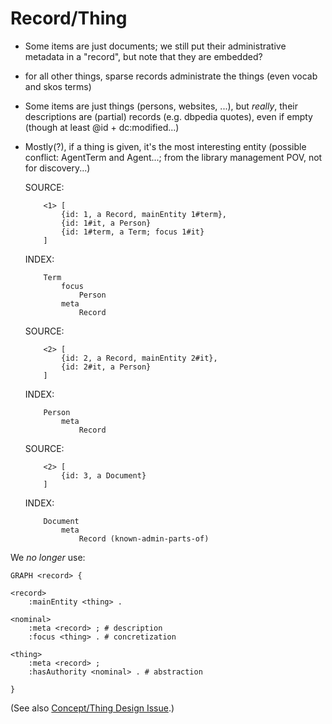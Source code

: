 # Record/Thing

* Some items are just documents; we still put their administrative metadata in a "record", but note that they are embedded?

* for all other things, sparse records administrate the things (even vocab and skos terms)

* Some items are just things (persons, websites, ...), but *really*, their descriptions are (partial) records (e.g. dbpedia quotes), even if empty (though at least @id + dc:modified...)

* Mostly(?), if a thing is given, it's the most interesting entity (possible conflict: AgentTerm and Agent...; from the library management POV, not for discovery...)

    SOURCE:

          <1> [
              {id: 1, a Record, mainEntity 1#term},
              {id: 1#it, a Person}
              {id: 1#term, a Term; focus 1#it}
          ]

    INDEX:

          Term
              focus
                  Person
              meta
                  Record

    SOURCE:

          <2> [
              {id: 2, a Record, mainEntity 2#it},
              {id: 2#it, a Person}
          ]

    INDEX:

          Person
              meta
                  Record

    SOURCE:

          <2> [
              {id: 3, a Document}
          ]

    INDEX:

          Document
              meta
                  Record (known-admin-parts-of)

We *no longer* use:

    GRAPH <record> {

    <record>
        :mainEntity <thing> .

    <nominal>
        :meta <record> ; # description
        :focus <thing> . # concretization

    <thing>
        :meta <record> ;
        :hasAuthority <nominal> . # abstraction

    }

(See also [Concept/Thing Design Issue](https://github.com/libris/definitions/tree/0.5.0/source/doc/issues/concept-thing.en.mkd).)
